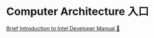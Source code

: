 # Computer Architecture 入口

[Brief Introduction to Intel Developer Manual :gift:](BriefIntroductionToIntelDevelopersManual.md)

